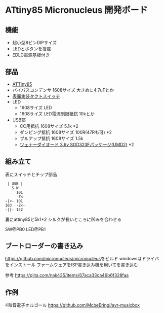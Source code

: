 # ATtiny85 Micronucleus 開発ボード

## 機能

- 超小型8ピンDIPサイズ
- LEDとボタンを搭載
- EDLC電源基板付き

## 部品

- [ATTiny85](https://akizukidenshi.com/catalog/g/gI-09574/)
- バイパスコンデンサ 1608サイズ 大きめに4.7uFとか
- [表面実装タクトスイッチ](https://akizukidenshi.com/catalog/g/gP-14888/)
- LED
  - 1608サイズ LED
  - 1608サイズ LED電流制限抵抗 10kとか
- USB部
  - CC用抵抗 1608サイズ 5.1k *2
  - ダンピング抵抗 1608サイズ 100R(47Rも可) *2
  - プルアップ抵抗 1608サイズ 1.5k
  - [ツェナーダイオード 3.6v SOD323Fパッケージ(UMD2)](https://akizukidenshi.com/catalog/g/gI-07435/) *2

## 組み立て

表にスイッチとチップ部品

```text
 | USB |
   S W
     101
     -Z<-
-|<- 101
103  -Z<-
-||- 152
```

裏にattiny85と5k1*2
シルクが長いところに凹みを合わせる

SW@PB0
LED@PB1

## ブートローダーの書き込み

<https://github.com/micronucleus/micronucleus>をビルド
windowsはドライバをインストール
ファームウェアをISP書き込み機を用いてを書き込む

参考
<https://qiita.com/nak435/items/67aca33ca49b6f328faa>

## 作例

4和音電子オルゴール <https://github.com/McbeEringi/avr-musicbox>
